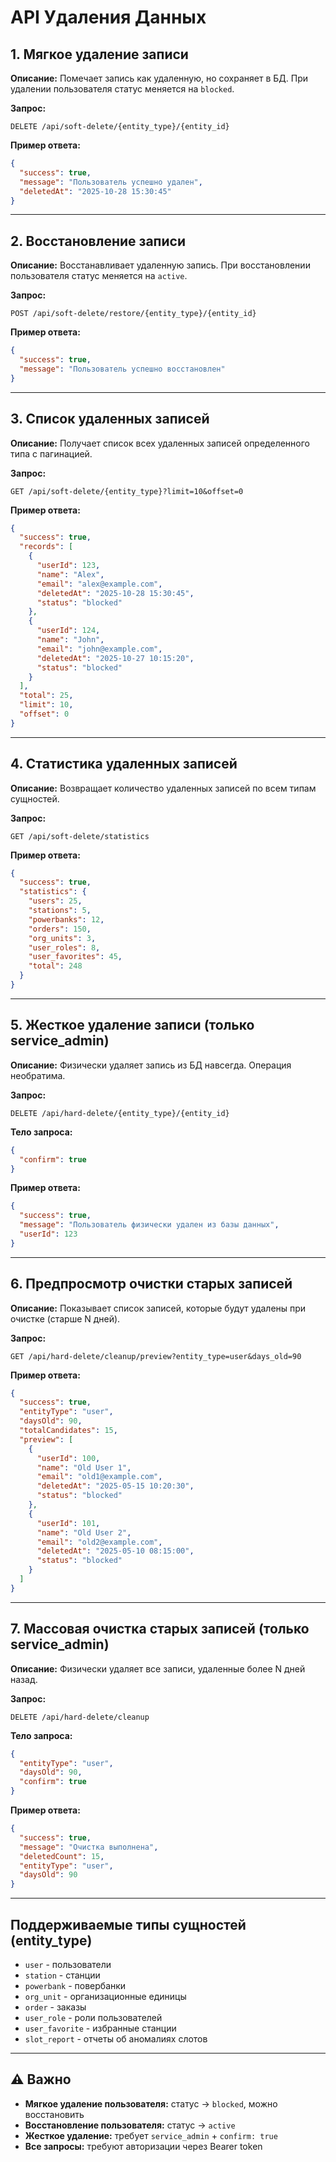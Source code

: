 # API Удаления Данных

## 1. Мягкое удаление записи

**Описание:** Помечает запись как удаленную, но сохраняет в БД. При удалении пользователя статус меняется на `blocked`.

**Запрос:**
```
DELETE /api/soft-delete/{entity_type}/{entity_id}
```

**Пример ответа:**
```json
{
  "success": true,
  "message": "Пользователь успешно удален",
  "deletedAt": "2025-10-28 15:30:45"
}
```

---

## 2. Восстановление записи

**Описание:** Восстанавливает удаленную запись. При восстановлении пользователя статус меняется на `active`.

**Запрос:**
```
POST /api/soft-delete/restore/{entity_type}/{entity_id}
```

**Пример ответа:**
```json
{
  "success": true,
  "message": "Пользователь успешно восстановлен"
}
```

---

## 3. Список удаленных записей

**Описание:** Получает список всех удаленных записей определенного типа с пагинацией.

**Запрос:**
```
GET /api/soft-delete/{entity_type}?limit=10&offset=0
```

**Пример ответа:**
```json
{
  "success": true,
  "records": [
    {
      "userId": 123,
      "name": "Alex",
      "email": "alex@example.com",
      "deletedAt": "2025-10-28 15:30:45",
      "status": "blocked"
    },
    {
      "userId": 124,
      "name": "John",
      "email": "john@example.com",
      "deletedAt": "2025-10-27 10:15:20",
      "status": "blocked"
    }
  ],
  "total": 25,
  "limit": 10,
  "offset": 0
}
```

---

## 4. Статистика удаленных записей

**Описание:** Возвращает количество удаленных записей по всем типам сущностей.

**Запрос:**
```
GET /api/soft-delete/statistics
```

**Пример ответа:**
```json
{
  "success": true,
  "statistics": {
    "users": 25,
    "stations": 5,
    "powerbanks": 12,
    "orders": 150,
    "org_units": 3,
    "user_roles": 8,
    "user_favorites": 45,
    "total": 248
  }
}
```

---

## 5. Жесткое удаление записи (только service_admin)

**Описание:** Физически удаляет запись из БД навсегда. Операция необратима.

**Запрос:**
```
DELETE /api/hard-delete/{entity_type}/{entity_id}
```

**Тело запроса:**
```json
{
  "confirm": true
}
```

**Пример ответа:**
```json
{
  "success": true,
  "message": "Пользователь физически удален из базы данных",
  "userId": 123
}
```

---

## 6. Предпросмотр очистки старых записей

**Описание:** Показывает список записей, которые будут удалены при очистке (старше N дней).

**Запрос:**
```
GET /api/hard-delete/cleanup/preview?entity_type=user&days_old=90
```

**Пример ответа:**
```json
{
  "success": true,
  "entityType": "user",
  "daysOld": 90,
  "totalCandidates": 15,
  "preview": [
    {
      "userId": 100,
      "name": "Old User 1",
      "email": "old1@example.com",
      "deletedAt": "2025-05-15 10:20:30",
      "status": "blocked"
    },
    {
      "userId": 101,
      "name": "Old User 2",
      "email": "old2@example.com",
      "deletedAt": "2025-05-10 08:15:00",
      "status": "blocked"
    }
  ]
}
```

---

## 7. Массовая очистка старых записей (только service_admin)

**Описание:** Физически удаляет все записи, удаленные более N дней назад.

**Запрос:**
```
DELETE /api/hard-delete/cleanup
```

**Тело запроса:**
```json
{
  "entityType": "user",
  "daysOld": 90,
  "confirm": true
}
```

**Пример ответа:**
```json
{
  "success": true,
  "message": "Очистка выполнена",
  "deletedCount": 15,
  "entityType": "user",
  "daysOld": 90
}
```

---

## Поддерживаемые типы сущностей (entity_type)

- `user` - пользователи
- `station` - станции
- `powerbank` - повербанки
- `org_unit` - организационные единицы
- `order` - заказы
- `user_role` - роли пользователей
- `user_favorite` - избранные станции
- `slot_report` - отчеты об аномалиях слотов

---

## ⚠️ Важно

- **Мягкое удаление пользователя:** статус → `blocked`, можно восстановить
- **Восстановление пользователя:** статус → `active`
- **Жесткое удаление:** требует `service_admin` + `confirm: true`
- **Все запросы:** требуют авторизации через Bearer token

